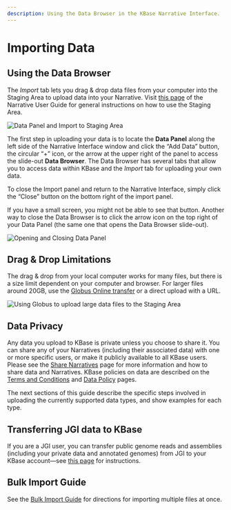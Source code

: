 ```yaml
---
description: Using the Data Browser in the KBase Narrative Interface.
---
```


# Importing Data

## Using the Data Browser

The _Import_ tab lets you drag & drop data files from your computer into the Staging Area to upload data into your Narrative. Visit [this page](../../getting-started/narrative/add-data.md#uploading-data-from-external-sources) of the Narrative User Guide for general instructions on how to use the Staging Area.

![Data Panel and Import to Staging Area](../../.gitbook/assets/DataPanel\_import.png)

The first step in uploading your data is to locate the **Data Panel** along the left side of the Narrative Interface window and click the “Add Data” button, the circular “+” icon, or the arrow at the upper right of the panel to access the slide-out **Data Browser**. The Data Browser has several tabs that allow you to access data within KBase and the _Import_ tab for uploading your own data.&#x20;

To close the Import panel and return to the Narrative Interface, simply click the “Close” button on the bottom right of the import panel.&#x20;

If you have a small screen, you might not be able to see that button. Another way to close the Data Browser is to click the arrow icon on the top right of your Data Panel (the same one that opens the Data Browser slide-out).

![Opening and Closing Data Panel](../../.gitbook/assets/DataPanel\_openandclose.gif)

## **Drag & Drop Limitations**

The drag & drop from your local computer works for many files, but there is a size limit dependent on your computer and browser. For larger files around 20GB, use the [Globus Online transfer](../globus.md) or a direct upload with a URL.

![Using Globus to upload large data files to the Staging Area](../../.gitbook/assets/Globus\_upload.png)

## **Data Privacy**

Any data you upload to KBase is private unless you choose to share it. You can share any of your Narratives (including their associated data) with one or more specific users, or make it publicly available to all KBase users. Please see the [Share Narratives](../../getting-started/narrative/share.md) page for more information and how to share data and Narratives. KBase policies on data are described on the [Terms and Conditions](http://kbase.us/terms-and-conditions/) and [Data Policy](https://www.kbase.us/data-policy-and-sources/) pages.

The next sections of this guide describe the specific steps involved in uploading the currently supported data types, and show examples for each type.

## **Transferring JGI data to KBase**

If you are a JGI user, you can transfer public genome reads and assemblies (including your private data and annotated genomes) from JGI to your KBase account—see [this page](../jgi-transfer.md) for instructions.

## Bulk Import Guide

See the [Bulk Import Guide](https://docs.kbase.us/data/upload-download-guide/bulk-import-guide) for directions for importing multiple files at once.
